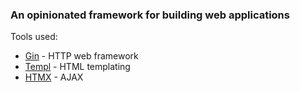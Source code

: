 ### An opinionated framework for building web applications

Tools used:
- [Gin](https://github.com/gin-gonic/gin) - HTTP web framework
- [Templ](https://github.com/a-h/templ) - HTML templating
- [HTMX](https://htmx.org/) - AJAX